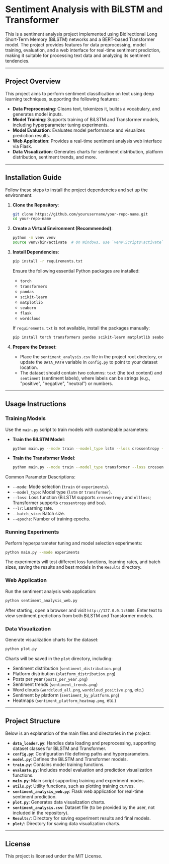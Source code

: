 # Sentiment Analysis with BiLSTM and Transformer

This is a sentiment analysis project implemented using Bidirectional Long Short-Term Memory (BiLSTM) networks and a BERT-based Transformer model. The project provides features for data preprocessing, model training, evaluation, and a web interface for real-time sentiment prediction, making it suitable for processing text data and analyzing its sentiment tendencies.

---

## Project Overview

This project aims to perform sentiment classification on text using deep learning techniques, supporting the following features:

- **Data Preprocessing**: Cleans text, tokenizes it, builds a vocabulary, and generates model inputs.
- **Model Training**: Supports training of BiLSTM and Transformer models, including hyperparameter tuning experiments.
- **Model Evaluation**: Evaluates model performance and visualizes prediction results.
- **Web Application**: Provides a real-time sentiment analysis web interface via Flask.
- **Data Visualization**: Generates charts for sentiment distribution, platform distribution, sentiment trends, and more.

---

## Installation Guide

Follow these steps to install the project dependencies and set up the environment:

1. **Clone the Repository**:
   ```bash
   git clone https://github.com/yourusername/your-repo-name.git
   cd your-repo-name
   ```

2. **Create a Virtual Environment (Recommended)**:
   ```bash
   python -m venv venv
   source venv/bin/activate  # On Windows, use `venv\Scripts\activate`
   ```

3. **Install Dependencies**:
   ```bash
   pip install -r requirements.txt
   ```

   Ensure the following essential Python packages are installed:
   - `torch`
   - `transformers`
   - `pandas`
   - `scikit-learn`
   - `matplotlib`
   - `seaborn`
   - `flask`
   - `wordcloud`

   If `requirements.txt` is not available, install the packages manually:
   ```bash
   pip install torch transformers pandas scikit-learn matplotlib seaborn flask wordcloud
   ```

4. **Prepare the Dataset**:
   - Place the `sentiment_analysis.csv` file in the project root directory, or update the `DATA_PATH` variable in `config.py` to point to your dataset location.
   - The dataset should contain two columns: `text` (the text content) and `sentiment` (sentiment labels), where labels can be strings (e.g., "positive", "negative", "neutral") or numbers.

---

## Usage Instructions

### Training Models

Use the `main.py` script to train models with customizable parameters:

- **Train the BiLSTM Model**:
  ```bash
  python main.py --mode train --model_type lstm --loss crossentropy --lr 0.001 --batch_size 16 --epochs 10
  ```

- **Train the Transformer Model**:
  ```bash
  python main.py --mode train --model_type transformer --loss crossentropy --lr 0.0001 --batch_size 8 --epochs 5
  ```

Common Parameter Descriptions:
- `--mode`: Mode selection (`train` or `experiments`).
- `--model_type`: Model type (`lstm` or `transformer`).
- `--loss`: Loss function (BiLSTM supports `crossentropy` and `nllloss`; Transformer supports `crossentropy` and `bce`).
- `--lr`: Learning rate.
- `--batch_size`: Batch size.
- `--epochs`: Number of training epochs.

### Running Experiments

Perform hyperparameter tuning and model selection experiments:

```bash
python main.py --mode experiments
```

The experiments will test different loss functions, learning rates, and batch sizes, saving the results and best models in the `Results` directory.

### Web Application

Run the sentiment analysis web application:

```bash
python sentiment_analysis_web.py
```

After starting, open a browser and visit `http://127.0.0.1:5000`. Enter text to view sentiment predictions from both BiLSTM and Transformer models.

### Data Visualization

Generate visualization charts for the dataset:

```bash
python plot.py
```

Charts will be saved in the `plot` directory, including:
- Sentiment distribution (`sentiment_distribution.png`)
- Platform distribution (`platform_distribution.png`)
- Posts per year (`posts_per_year.png`)
- Sentiment trends (`sentiment_trends.png`)
- Word clouds (`wordcloud_all.png`, `wordcloud_positive.png`, etc.)
- Sentiment by platform (`sentiment_by_platform.png`)
- Heatmaps (`sentiment_platform_heatmap.png`, etc.)

---

## Project Structure

Below is an explanation of the main files and directories in the project:

- **`data_loader.py`**: Handles data loading and preprocessing, supporting dataset classes for BiLSTM and Transformer.
- **`config.py`**: Configuration file defining paths and hyperparameters.
- **`model.py`**: Defines the BiLSTM and Transformer models.
- **`train.py`**: Contains model training functions.
- **`evaluate.py`**: Includes model evaluation and prediction visualization functions.
- **`main.py`**: Main script supporting training and experiment modes.
- **`utils.py`**: Utility functions, such as plotting training curves.
- **`sentiment_analysis_web.py`**: Flask web application for real-time sentiment prediction.
- **`plot.py`**: Generates data visualization charts.
- **`sentiment_analysis.csv`**: Dataset file (to be provided by the user, not included in the repository).
- **`Results/`**: Directory for saving experiment results and final models.
- **`plot/`**: Directory for saving data visualization charts.

---

## License

This project is licensed under the MIT License.
